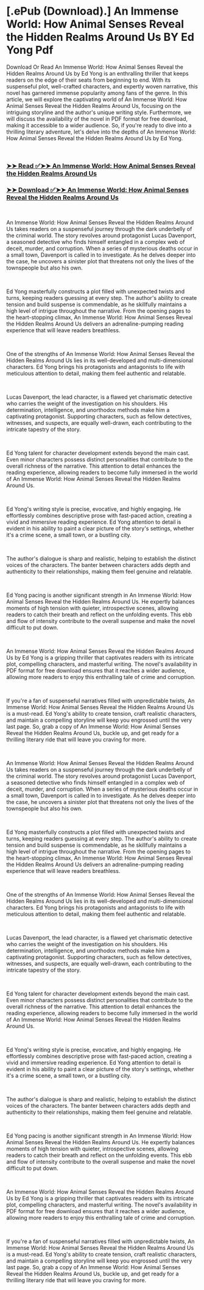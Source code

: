 # [.ePub (Download).] An Immense World: How Animal Senses Reveal the Hidden Realms Around Us BY Ed Yong Pdf

<p>Download Or Read An Immense World: How Animal Senses Reveal the Hidden Realms Around Us by Ed Yong is an enthralling thriller that keeps readers on the edge of their seats from beginning to end. With its suspenseful plot, well-crafted characters, and expertly woven narrative, this novel has garnered immense popularity among fans of the genre. In this article, we will explore the captivating world of An Immense World: How Animal Senses Reveal the Hidden Realms Around Us, focusing on the intriguing storyline and the author's unique writing style. Furthermore, we will discuss the availability of the novel in PDF format for free download, making it accessible to a wider audience. So, if you're ready to dive into a thrilling literary adventure, let's delve into the depths of An Immense World: How Animal Senses Reveal the Hidden Realms Around Us by Ed Yong.</p>
<p>&nbsp;</p>

### [➤➤ Read ✅➤➤ An Immense World: How Animal Senses Reveal the Hidden Realms Around Us](https://pdf2worldwide.blogspot.com/id/59575939)

### [➤➤ Download ✅➤➤ An Immense World: How Animal Senses Reveal the Hidden Realms Around Us](https://pdf2worldwide.blogspot.com/id/59575939)

<p>&nbsp;</p>
<p>An Immense World: How Animal Senses Reveal the Hidden Realms Around Us takes readers on a suspenseful journey through the dark underbelly of the criminal world. The story revolves around protagonist Lucas Davenport, a seasoned detective who finds himself entangled in a complex web of deceit, murder, and corruption. When a series of mysterious deaths occur in a small town, Davenport is called in to investigate. As he delves deeper into the case, he uncovers a sinister plot that threatens not only the lives of the townspeople but also his own.</p>
<p>&nbsp;</p>
<p>Ed Yong masterfully constructs a plot filled with unexpected twists and turns, keeping readers guessing at every step. The author's ability to create tension and build suspense is commendable, as he skillfully maintains a high level of intrigue throughout the narrative. From the opening pages to the heart-stopping climax, An Immense World: How Animal Senses Reveal the Hidden Realms Around Us delivers an adrenaline-pumping reading experience that will leave readers breathless.</p>
<p>&nbsp;</p>
<p>One of the strengths of An Immense World: How Animal Senses Reveal the Hidden Realms Around Us lies in its well-developed and multi-dimensional characters. Ed Yong brings his protagonists and antagonists to life with meticulous attention to detail, making them feel authentic and relatable.</p>
<p>&nbsp;</p>
<p>Lucas Davenport, the lead character, is a flawed yet charismatic detective who carries the weight of the investigation on his shoulders. His determination, intelligence, and unorthodox methods make him a captivating protagonist. Supporting characters, such as fellow detectives, witnesses, and suspects, are equally well-drawn, each contributing to the intricate tapestry of the story.</p>
<p>&nbsp;</p>
<p>Ed Yong talent for character development extends beyond the main cast. Even minor characters possess distinct personalities that contribute to the overall richness of the narrative. This attention to detail enhances the reading experience, allowing readers to become fully immersed in the world of An Immense World: How Animal Senses Reveal the Hidden Realms Around Us.</p>
<p>&nbsp;</p>
<p>Ed Yong's writing style is precise, evocative, and highly engaging. He effortlessly combines descriptive prose with fast-paced action, creating a vivid and immersive reading experience. Ed Yong attention to detail is evident in his ability to paint a clear picture of the story's settings, whether it's a crime scene, a small town, or a bustling city.</p>
<p>&nbsp;</p>
<p>The author's dialogue is sharp and realistic, helping to establish the distinct voices of the characters. The banter between characters adds depth and authenticity to their relationships, making them feel genuine and relatable.</p>
<p>&nbsp;</p>
<p>Ed Yong pacing is another significant strength in An Immense World: How Animal Senses Reveal the Hidden Realms Around Us. He expertly balances moments of high tension with quieter, introspective scenes, allowing readers to catch their breath and reflect on the unfolding events. This ebb and flow of intensity contribute to the overall suspense and make the novel difficult to put down.</p>
<p>&nbsp;</p>
<p>An Immense World: How Animal Senses Reveal the Hidden Realms Around Us by Ed Yong is a gripping thriller that captivates readers with its intricate plot, compelling characters, and masterful writing. The novel's availability in PDF format for free download ensures that it reaches a wider audience, allowing more readers to enjoy this enthralling tale of crime and corruption.</p>
<p>&nbsp;</p>
<p>If you're a fan of suspenseful narratives filled with unpredictable twists, An Immense World: How Animal Senses Reveal the Hidden Realms Around Us is a must-read. Ed Yong's ability to create tension, craft realistic characters, and maintain a compelling storyline will keep you engrossed until the very last page. So, grab a copy of An Immense World: How Animal Senses Reveal the Hidden Realms Around Us, buckle up, and get ready for a thrilling literary ride that will leave you craving for more.</p>
<p>&nbsp;</p>
<p>An Immense World: How Animal Senses Reveal the Hidden Realms Around Us takes readers on a suspenseful journey through the dark underbelly of the criminal world. The story revolves around protagonist Lucas Davenport, a seasoned detective who finds himself entangled in a complex web of deceit, murder, and corruption. When a series of mysterious deaths occur in a small town, Davenport is called in to investigate. As he delves deeper into the case, he uncovers a sinister plot that threatens not only the lives of the townspeople but also his own.</p>
<p>&nbsp;</p>
<p>Ed Yong masterfully constructs a plot filled with unexpected twists and turns, keeping readers guessing at every step. The author's ability to create tension and build suspense is commendable, as he skillfully maintains a high level of intrigue throughout the narrative. From the opening pages to the heart-stopping climax, An Immense World: How Animal Senses Reveal the Hidden Realms Around Us delivers an adrenaline-pumping reading experience that will leave readers breathless.</p>
<p>&nbsp;</p>
<p>One of the strengths of An Immense World: How Animal Senses Reveal the Hidden Realms Around Us lies in its well-developed and multi-dimensional characters. Ed Yong brings his protagonists and antagonists to life with meticulous attention to detail, making them feel authentic and relatable.</p>
<p>&nbsp;</p>
<p>Lucas Davenport, the lead character, is a flawed yet charismatic detective who carries the weight of the investigation on his shoulders. His determination, intelligence, and unorthodox methods make him a captivating protagonist. Supporting characters, such as fellow detectives, witnesses, and suspects, are equally well-drawn, each contributing to the intricate tapestry of the story.</p>
<p>&nbsp;</p>
<p>Ed Yong talent for character development extends beyond the main cast. Even minor characters possess distinct personalities that contribute to the overall richness of the narrative. This attention to detail enhances the reading experience, allowing readers to become fully immersed in the world of An Immense World: How Animal Senses Reveal the Hidden Realms Around Us.</p>
<p>&nbsp;</p>
<p>Ed Yong's writing style is precise, evocative, and highly engaging. He effortlessly combines descriptive prose with fast-paced action, creating a vivid and immersive reading experience. Ed Yong attention to detail is evident in his ability to paint a clear picture of the story's settings, whether it's a crime scene, a small town, or a bustling city.</p>
<p>&nbsp;</p>
<p>The author's dialogue is sharp and realistic, helping to establish the distinct voices of the characters. The banter between characters adds depth and authenticity to their relationships, making them feel genuine and relatable.</p>
<p>&nbsp;</p>
<p>Ed Yong pacing is another significant strength in An Immense World: How Animal Senses Reveal the Hidden Realms Around Us. He expertly balances moments of high tension with quieter, introspective scenes, allowing readers to catch their breath and reflect on the unfolding events. This ebb and flow of intensity contribute to the overall suspense and make the novel difficult to put down.</p>
<p>&nbsp;</p>
<p>An Immense World: How Animal Senses Reveal the Hidden Realms Around Us by Ed Yong is a gripping thriller that captivates readers with its intricate plot, compelling characters, and masterful writing. The novel's availability in PDF format for free download ensures that it reaches a wider audience, allowing more readers to enjoy this enthralling tale of crime and corruption.</p>
<p>&nbsp;</p>
<p>If you're a fan of suspenseful narratives filled with unpredictable twists, An Immense World: How Animal Senses Reveal the Hidden Realms Around Us is a must-read. Ed Yong's ability to create tension, craft realistic characters, and maintain a compelling storyline will keep you engrossed until the very last page. So, grab a copy of An Immense World: How Animal Senses Reveal the Hidden Realms Around Us, buckle up, and get ready for a thrilling literary ride that will leave you craving for more.</p>
<p>&nbsp;</p>
